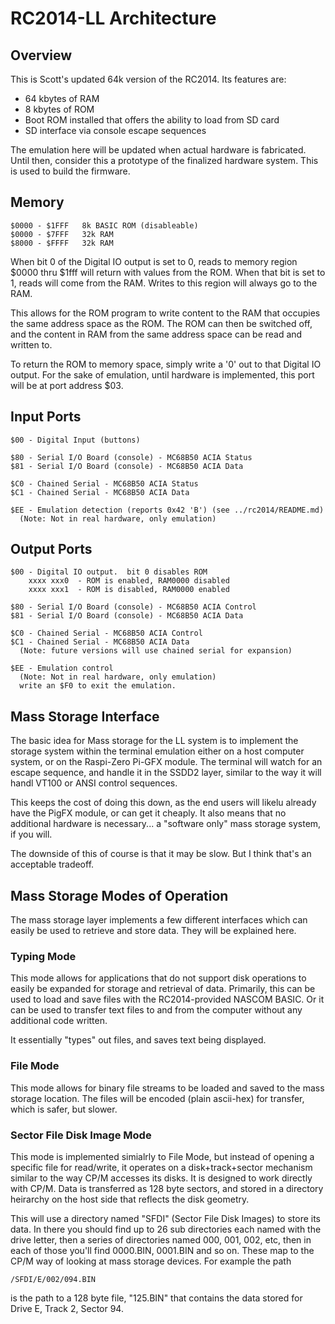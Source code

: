 # RC2014-LL Architecture

## Overview

This is Scott's updated 64k version of the RC2014.  Its features are:

 - 64 kbytes of RAM
 - 8 kbytes of ROM
 - Boot ROM installed that offers the ability to load from SD card
 - SD interface via console escape sequences 

The emulation here will be updated when actual hardware is fabricated.
Until then, consider this a prototype of the finalized hardware
system.  This is used to build the firmware.


## Memory

    $0000 - $1FFF	8k BASIC ROM (disableable)
    $0000 - $7FFF	32k RAM
    $8000 - $FFFF	32k RAM


When bit 0 of the Digital IO output is set to 0, reads to memory
region $0000 thru $1fff will return with values from the ROM.  When
that bit is set to 1, reads will come from the RAM.  Writes to this
region will always go to the RAM.

This allows for the ROM program to write content to the RAM that
occupies the same address space as the ROM.  The ROM can then be
switched off, and the content in RAM from the same address space
can be read and written to.

To return the ROM to memory space, simply write a '0' out to that
Digital IO output.  For the sake of emulation, until hardware is
implemented, this port will be at port address $03.


## Input Ports

    $00 - Digital Input (buttons) 

    $80 - Serial I/O Board (console) - MC68B50 ACIA Status
    $81 - Serial I/O Board (console) - MC68B50 ACIA Data

    $C0 - Chained Serial - MC68B50 ACIA Status
    $C1 - Chained Serial - MC68B50 ACIA Data

    $EE - Emulation detection (reports 0x42 'B') (see ../rc2014/README.md)
	  (Note: Not in real hardware, only emulation)


## Output Ports

    $00 - Digital IO output.  bit 0 disables ROM
		xxxx xxx0  - ROM is enabled, RAM0000 disabled
		xxxx xxx1  - ROM is disabled, RAM0000 enabled

    $80 - Serial I/O Board (console) - MC68B50 ACIA Control
    $81 - Serial I/O Board (console) - MC68B50 ACIA Data

    $C0 - Chained Serial - MC68B50 ACIA Control
    $C1 - Chained Serial - MC68B50 ACIA Data
	  (Note: future versions will use chained serial for expansion)

    $EE - Emulation control
	  (Note: Not in real hardware, only emulation)
  	  write an $F0 to exit the emulation.

## Mass Storage Interface

The basic idea for Mass storage for the LL system is to implement
the storage system within the terminal emulation either on a host
computer system, or on the Raspi-Zero Pi-GFX module.  The terminal
will watch for an escape sequence, and handle it in the SSDD2 layer,
similar to the way it will handl VT100 or ANSI control sequences.

This keeps the cost of doing this down, as the end users will likelu
already have the PigFX module, or can get it cheaply.  It also means
that no additional hardware is necessary... a "software only" mass
storage system, if you will.

The downside of this of course is that it may be slow.  But I think
that's an acceptable tradeoff.

## Mass Storage Modes of Operation

The mass storage layer implements a few different interfaces which
can easily be used to retrieve and store data.  They will be explained
here.

### Typing Mode

This mode allows for applications that do not support disk operations
to easily be expanded for storage and retrieval of data.  Primarily,
this can be used to load and save files with the RC2014-provided
NASCOM BASIC.  Or it can be used to transfer text files to and from
the computer without any additional code written.  

It essentially "types" out files, and saves text being displayed.

### File Mode

This mode allows for binary file streams to be loaded and saved to
the mass storage location.  The files will be encoded (plain
ascii-hex) for transfer, which is safer, but slower.

### Sector File Disk Image Mode

This mode is implemented simialrly to File Mode, but instead of
opening a specific file for read/write, it operates on a disk+track+sector
mechanism similar to the way CP/M accesses its disks.  It is designed
to work directly with CP/M.  Data is transferred as 128 byte sectors,
and stored in a directory heirarchy on the host side that reflects
the disk geometry.

This will use a directory named "SFDI" (Sector File Disk Images)
to store its data.  In there you should find up to 26 sub directories
each named with the drive letter, then a series of directories named
000, 001, 002, etc, then in each of those you'll find 0000.BIN,
0001.BIN and so on.  These map to the CP/M way of looking at mass
storage devices.  For example the path

	/SFDI/E/002/094.BIN

is the path to a 128 byte file, "125.BIN" that contains the data stored
for Drive E, Track 2, Sector 94.
